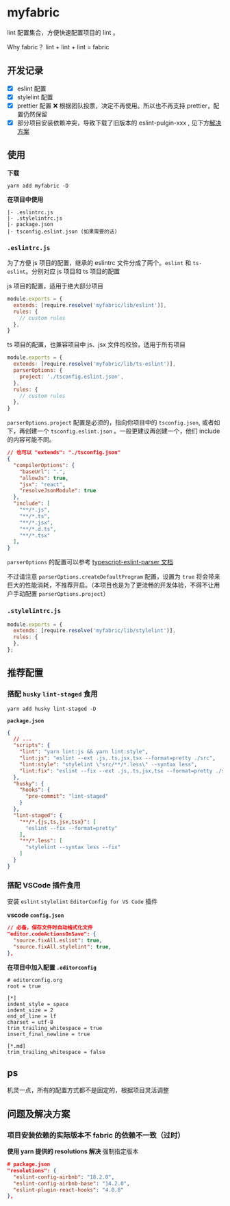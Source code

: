 # myfabric

lint 配置集合，方便快速配置项目的 lint 。

Why fabric？
lint + lint + lint = fabric

## 开发记录

- [x] eslint 配置
- [x] stylelint 配置
- [x] prettier 配置 ❌ 根据团队投票，决定不再使用。所以也不再支持 prettier，配置仍然保留
- [x] 部分项目安装依赖冲突，导致下载了旧版本的 eslint-pulgin-xxx , 见下方[解决方案](#问题及解决方案)

## 使用

**下载**

```shell
yarn add myfabric -D
```

**在项目中使用**

```
|- .eslintrc.js
|- .stylelintrc.js
|- package.json
|- tsconfig.eslint.json (如果需要的话)
```

### `.eslintrc.js`

为了方便 js 项目的配置，继承的 eslintrc 文件分成了两个。`eslint` 和 `ts-eslint`。分别对应 js 项目和 ts 项目的配置



js 项目的配置，适用于绝大部分项目

```javascript
module.exports = {
  extends: [require.resolve('myfabric/lib/eslint')],
  rules: {
    // custom rules
  },
}
```

ts 项目的配置，也兼容项目中 js、jsx 文件的校验，适用于所有项目

```javascript
module.exports = {
  extends: [require.resolve('myfabric/lib/ts-eslint')],
  parserOptions: {
    project: './tsconfig.eslint.json',
  },
  rules: {
    // custom rules
  },
}
```

`parserOptions.project` 配置是必须的，指向你项目中的 `tsconfig.json`, 或者如下，再创建一个 `tsconfig.eslint.json` 。一般更建议再创建一个，他们 include 的内容可能不同。

```json
// 也可以 "extends": "./tsconfig.json"
{
  "compilerOptions": {
    "baseUrl": ".",
    "allowJs": true,
    "jsx": "react",
    "resolveJsonModule": true
  },
  "include": [
    "**/*.js",
    "**/*.ts",
    "**/*.jsx",
    "**/*.d.ts",
    "**/*.tsx"
  ],
}
```

`parserOptions` 的配置可以参考 [typescript-eslint-parser 文档](https://github.com/typescript-eslint/typescript-eslint/tree/master/packages/parser#configuration)

不过请注意 `parserOptions.createDefaultProgram` 配置，设置为 `true` 将会带来巨大的性能消耗，不推荐开启。（本项目也是为了更流畅的开发体验，不得不让用户手动配置 `parserOptions.project`）


### `.stylelintrc.js`

```javascript
module.exports = {
  extends: [require.resolve('myfabric/lib/stylelint')],
  rules: {
  },
};
```

## 推荐配置

### 搭配 `husky` `lint-staged` 食用

```shell
yarn add husky lint-staged -D
```

**`package.json`**

```json
{
  // ...
  "scripts": {
    "lint": "yarn lint:js && yarn lint:style",
    "lint:js": "eslint --ext .js,.ts,jsx,tsx --format=pretty ./src",
    "lint:style": "stylelint \"src/**/*.less\" --syntax less",
    "lint:fix": "eslint --fix --ext .js,.ts,jsx,tsx --format=pretty ./src && stylelint --fix \"src/**/*.less\" --syntax less"
  },
  "husky": {
    "hooks": {
      "pre-commit": "lint-staged"
    }
  },
  "lint-staged": {
    "**/*.{js,ts,jsx,tsx}": [
      "eslint --fix --format=pretty"
    ],
    "**/*.less": [
      "stylelint --syntax less --fix"
    ]
  }
}
```

### 搭配 VSCode 插件食用

安装 `eslint` `stylelint` `EditorConfig for VS Code` 插件


**vscode `config.json`**

```json
// 必备，保存文件时自动格式化文件
"editor.codeActionsOnSave": {
  "source.fixAll.eslint": true,
  "source.fixAll.stylelint": true,
},
```

**在项目中加入配置 `.editorconfig`**

```
# editorconfig.org
root = true

[*]
indent_style = space
indent_size = 2
end_of_line = lf
charset = utf-8
trim_trailing_whitespace = true
insert_final_newline = true

[*.md]
trim_trailing_whitespace = false
```

## ps

机灵一点，所有的配置方式都不是固定的，根据项目灵活调整

## 问题及解决方案

### 项目安装依赖的实际版本不 fabric 的依赖不一致（过时）

**使用 yarn 提供的 resolutions 解决**
强制指定版本

```json
# package.json
"resolutions": {
  "eslint-config-airbnb": "18.2.0",
  "eslint-config-airbnb-base": "14.2.0",
  "eslint-plugin-react-hooks": "4.0.8"
},
```
